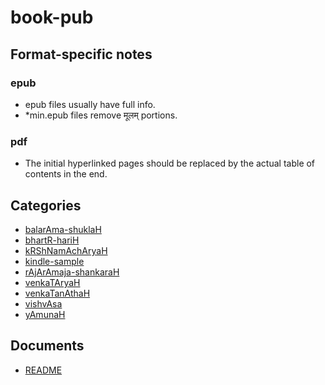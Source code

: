 # book-pub

## Format-specific notes
### epub
- epub files usually have full info.
- *min.epub files remove मूलम् portions.

### pdf
- The initial hyperlinked pages should be replaced by the actual table of contents in the end.

## Categories
- [balarAma-shuklaH](./balarAma-shuklaH/index.md)
- [bhartR-hariH](./bhartR-hariH/index.md)
- [kRShNamAchAryaH](./kRShNamAchAryaH/index.md)
- [kindle-sample](./kindle-sample/index.md)
- [rAjArAmaja-shankaraH](./rAjArAmaja-shankaraH/index.md)
- [venkaTAryaH](./venkaTAryaH/index.md)
- [venkaTanAthaH](./venkaTanAthaH/index.md)
- [vishvAsa](./vishvAsa/index.md)
- [yAmunaH](./yAmunaH/index.md)

## Documents
- [README](README.md)